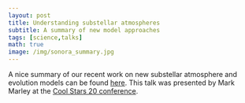 ```yaml
---
layout: post
title: Understanding substellar atmospheres
subtitle: A summary of new model approaches
tags: [science,talks]
math: true
image: /img/sonora_summary.jpg
---
```


A nice summary of our recent work on new substellar atmosphere and evolution models can be found [here](https://drive.google.com/file/d/1gkVl1_G_ZQW-uXjY84pSebqkluX4orhQ/view). This talk was presented by Mark Marley at the [Cool Stars 20 conference](http://coolstars20.cfa.harvard.edu).
